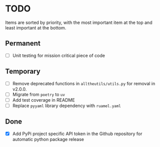 # TODO

<!-- All tasks are completed! -->

Items are sorted by priority, with the most important item at the top and least important at the bottom.

## Permanent

- [ ] Unit testing for mission critical piece of code

## Temporary

- [ ] Remove deprecated functions in `alltheutils/utils.py` for removal in v2.0.0.
- [ ] Migrate from `poetry` to `uv`
- [ ] Add test coverage in README
- [ ] Replace `pyyaml` library dependency with `ruamel.yaml`

## Done

- [x] Add PyPi project specific API token in the Github repository for automatic python package release
